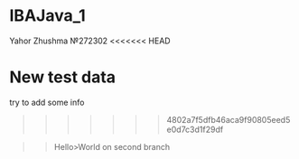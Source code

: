 # IBAJava_1
Yahor Zhushma
№272302
<<<<<<< HEAD

New test data
=======
try to add some info
>>>>>>> 4802a7f5dfb46aca9f90805eed5e0d7c3d1f29df



>> Hello>World on second branch